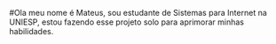 #Ola meu nome é Mateus, sou estudante de Sistemas para Internet na UNIESP, estou fazendo esse projeto solo para aprimorar minhas habilidades.

